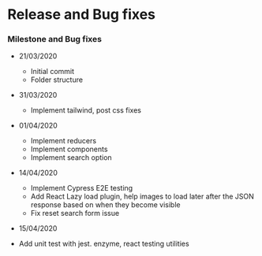 # Release and Bug fixes 

### Milestone and Bug fixes

- 21/03/2020
  - Initial commit 
  - Folder structure 
- 31/03/2020
  - Implement tailwind, post css fixes   
- 01/04/2020
  - Implement reducers
  - Implement components
  - Implement search option 
  
- 14/04/2020
  - Implement Cypress E2E testing 
  - Add React Lazy load plugin, help images to load later after the JSON   response based on when they become visible
  - Fix reset search form issue   

 - 15/04/2020
  - Add unit test with jest. enzyme, react testing utilities